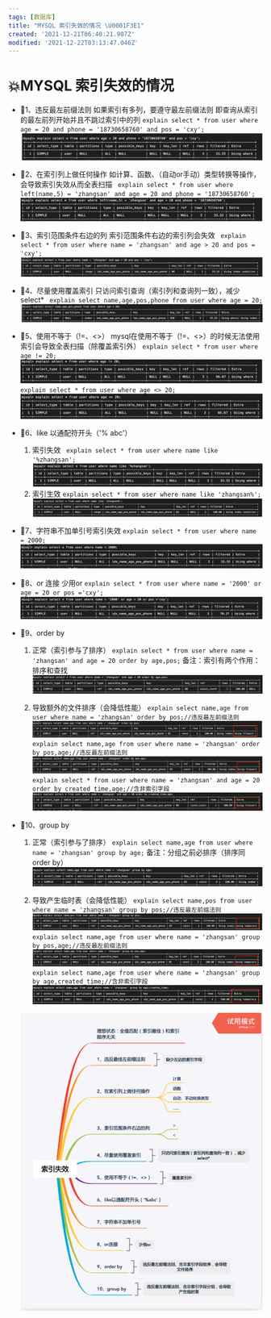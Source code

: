 ```yaml
---
tags: [数据库]
title: "MYSQL 索引失效的情况 \U0001F3E1"
created: '2021-12-21T06:40:21.907Z'
modified: '2021-12-22T03:13:47.046Z'
---
```


# 💥MYSQL 索引失效的情况
* 🌟1、违反最左前缀法则
如果索引有多列，要遵守最左前缀法则
即查询从索引的最左前列开始并且不跳过索引中的列
  `explain select * from user where age = 20 and phone = '18730658760' and pos = 'cxy';`
  ![avatar](../../attachments/mysql/Clipboard_2021-12-20-11-57-34.png)

* 🌟2、在索引列上做任何操作
如计算、函数、（自动or手动）类型转换等操作，会导致索引失效从而全表扫描
` explain select * from user where left(name,5) = 'zhangsan' and age = 20 and phone = '18730658760';`
![avatar](../../attachments/mysql/Clipboard_2021-12-20-11-57-55.png)

* 🌟3、索引范围条件右边的列
索引范围条件右边的索引列会失效
` explain select * from user where name = 'zhangsan' and age > 20 and pos = 'cxy';`
![avatar](../../attachments/mysql/Clipboard_2021-12-20-11-58-29.png)

* 🌟4、尽量使用覆盖索引
只访问索引查询（索引列和查询列一致），减少select*
` explain select name,age,pos,phone from user where age = 20;` 
![avatar](../../attachments/mysql/Clipboard_2021-12-20-11-59-02.png)

* 🌟5、使用不等于（!=、<>）
 mysql在使用不等于（!=、<>）的时候无法使用索引会导致全表扫描（除覆盖索引外）
  `explain select * from user where age != 20;`
  ![avatar](../../attachments/mysql/Clipboard_2021-12-20-13-01-37.png)
  `explain select * from user where age <> 20;`
  ![avatar](../../attachments/mysql/Clipboard_2021-12-20-13-01-41.png)

* 🌟6、like 以通配符开头（'% abc'）
  1. 索引失效
  ` explain select * from user where name like '%zhangsan';`
    ![avatar](../../attachments/mysql/Clipboard_2021-12-20-13-01-59.png)
  2. 索引生效
    `explain select * from user where name like 'zhangsan%';`
    ![avatar](../../attachments/mysql/Clipboard_2021-12-20-13-02-16.png)

* 🌟7、字符串不加单引号索引失效
  `explain select * from user where name = 2000;`
  ![avatar](../../attachments/mysql/Clipboard_2021-12-20-13-02-30.png)

* 🌟8、or 连接
少用or
  `explain select * from user where name = '2000' or age = 20 or pos ='cxy';`
  ![avatar](../../attachments/mysql/Clipboard_2021-12-20-13-02-43.png)

* 🌟9、order by
  1. 正常（索引参与了排序）
    `explain select * from user where name = 'zhangsan' and age = 20 order by age,pos;` 备注：索引有两个作用：排序和查找
    ![avatar](../../attachments/mysql/Clipboard_2021-12-20-13-26-54.png)
  
  2. 导致额外的文件排序（会降低性能）
    `explain select name,age from user where name = 'zhangsan' order by pos;//违反最左前缀法则`
    ![avatar](../../attachments/mysql/Clipboard_2021-12-20-13-27-07.png)
    `explain select name,age from user where name = 'zhangsan' order by pos,age;//违反最左前缀法则`
    ![avatar](../../attachments/mysql/Clipboard_2021-12-20-13-27-18.png)
    `explain select * from user where name = 'zhangsan' and age = 20 order by created_time,age;//含非索引字段`
    ![avatar](../../attachments/mysql/Clipboard_2021-12-20-13-27-30.png)

* 🌟10、group by
  1. 正常（索引参与了排序）
  `explain select name,age from user where name = 'zhangsan' group by age;` 备注：分组之前必排序（排序同order by）
  ![avatar](../../attachments/mysql/Clipboard_2021-12-20-13-27-42.png)
  
  2. 导致产生临时表（会降低性能）
    `explain select name,pos from user where name = 'zhangsan' group by pos;//违反最左前缀法则`
    ![avatar](../../attachments/mysql/Clipboard_2021-12-20-13-27-53.png)
    `explain select name,age from user where name = 'zhangsan' group by pos,age;//违反最左前缀法则`
    ![avatar](../../attachments/mysql/Clipboard_2021-12-20-13-28-05.png)
    `explain select name,age from user where name = 'zhangsan' group by age,created_time;//含非索引字段`
    ![avatar](../../attachments/mysql/Clipboard_2021-12-20-13-28-20.png)

    ![avatar](../../attachments/mysql/Clipboard_2021-12-20-11-42-22.png)

